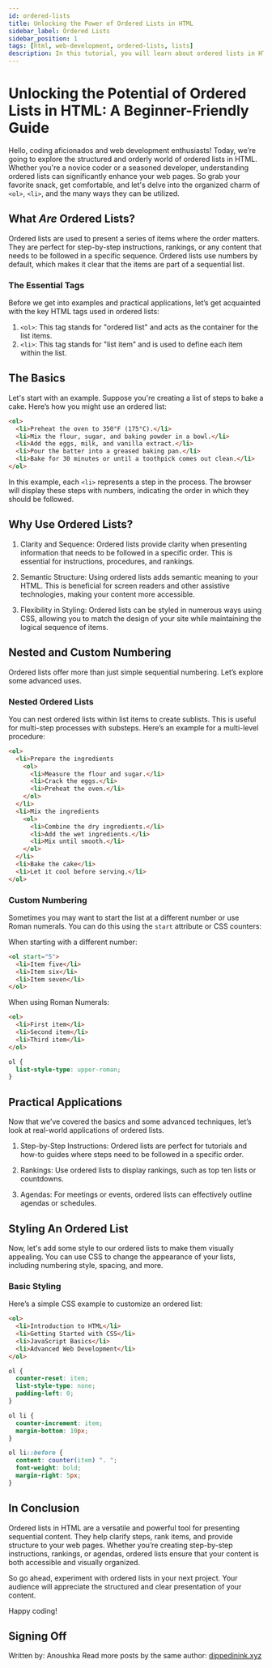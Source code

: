 ```yaml
---
id: ordered-lists
title: Unlocking the Power of Ordered Lists in HTML
sidebar_label: Ordered Lists
sidebar_position: 1
tags: [html, web-development, ordered-lists, lists]
description: In this tutorial, you will learn about ordered lists in HTML. Ordered lists are used to display a list of items in a specific order, such as numerical or alphabetical order.
---
```


# Unlocking the Potential of Ordered Lists in HTML: A Beginner-Friendly Guide

Hello, coding aficionados and web development enthusiasts! Today, we’re going to explore the structured and orderly world of ordered lists in HTML. Whether you're a novice coder or a seasoned developer, understanding ordered lists can significantly enhance your web pages. So grab your favorite snack, get comfortable, and let's delve into the organized charm of `<ol>`, `<li>`, and the many ways they can be utilized.

## What *Are* Ordered Lists?

Ordered lists are used to present a series of items where the order matters. They are perfect for step-by-step instructions, rankings, or any content that needs to be followed in a specific sequence. Ordered lists use numbers by default, which makes it clear that the items are part of a sequential list.

### The Essential Tags

Before we get into examples and practical applications, let’s get acquainted with the key HTML tags used in ordered lists:

1. `<ol>`: This tag stands for "ordered list" and acts as the container for the list items.
2. `<li>`: This tag stands for "list item" and is used to define each item within the list.

## The Basics

Let's start with an example. Suppose you're creating a list of steps to bake a cake. Here’s how you might use an ordered list:

```html
<ol>
  <li>Preheat the oven to 350°F (175°C).</li>
  <li>Mix the flour, sugar, and baking powder in a bowl.</li>
  <li>Add the eggs, milk, and vanilla extract.</li>
  <li>Pour the batter into a greased baking pan.</li>
  <li>Bake for 30 minutes or until a toothpick comes out clean.</li>
</ol>
```

In this example, each `<li>` represents a step in the process. The browser will display these steps with numbers, indicating the order in which they should be followed.

## Why Use Ordered Lists?

1. Clarity and Sequence: Ordered lists provide clarity when presenting information that needs to be followed in a specific order. This is essential for instructions, procedures, and rankings.

2. Semantic Structure: Using ordered lists adds semantic meaning to your HTML. This is beneficial for screen readers and other assistive technologies, making your content more accessible.

3. Flexibility in Styling: Ordered lists can be styled in numerous ways using CSS, allowing you to match the design of your site while maintaining the logical sequence of items.

## Nested and Custom Numbering

Ordered lists offer more than just simple sequential numbering. Let’s explore some advanced uses.

### Nested Ordered Lists

You can nest ordered lists within list items to create sublists. This is useful for multi-step processes with substeps. Here’s an example for a multi-level procedure:

```html
<ol>
  <li>Prepare the ingredients
    <ol>
      <li>Measure the flour and sugar.</li>
      <li>Crack the eggs.</li>
      <li>Preheat the oven.</li>
    </ol>
  </li>
  <li>Mix the ingredients
    <ol>
      <li>Combine the dry ingredients.</li>
      <li>Add the wet ingredients.</li>
      <li>Mix until smooth.</li>
    </ol>
  </li>
  <li>Bake the cake</li>
  <li>Let it cool before serving.</li>
</ol>
```

### Custom Numbering

Sometimes you may want to start the list at a different number or use Roman numerals. You can do this using the `start` attribute or CSS counters:

When starting with a different number:

```html
<ol start="5">
  <li>Item five</li>
  <li>Item six</li>
  <li>Item seven</li>
</ol>
```

When using Roman Numerals:

```html
<ol>
  <li>First item</li>
  <li>Second item</li>
  <li>Third item</li>
</ol>
```

```css
ol {
  list-style-type: upper-roman;
}
```

## Practical Applications

Now that we’ve covered the basics and some advanced techniques, let’s look at real-world applications of ordered lists.

1. Step-by-Step Instructions: Ordered lists are perfect for tutorials and how-to guides where steps need to be followed in a specific order.

2. Rankings: Use ordered lists to display rankings, such as top ten lists or countdowns.

3. Agendas: For meetings or events, ordered lists can effectively outline agendas or schedules.

## Styling An Ordered List

Now, let's add some style to our ordered lists to make them visually appealing. You can use CSS to change the appearance of your lists, including numbering style, spacing, and more.

### Basic Styling

Here’s a simple CSS example to customize an ordered list:

```html
<ol>
  <li>Introduction to HTML</li>
  <li>Getting Started with CSS</li>
  <li>JavaScript Basics</li>
  <li>Advanced Web Development</li>
</ol>
```

```css
ol {
  counter-reset: item;
  list-style-type: none;
  padding-left: 0;
}

ol li {
  counter-increment: item;
  margin-bottom: 10px;
}

ol li::before {
  content: counter(item) ". ";
  font-weight: bold;
  margin-right: 5px;
}
```

## In Conclusion

Ordered lists in HTML are a versatile and powerful tool for presenting sequential content. They help clarify steps, rank items, and provide structure to your web pages. Whether you’re creating step-by-step instructions, rankings, or agendas, ordered lists ensure that your content is both accessible and visually organized.

So go ahead, experiment with ordered lists in your next project. Your audience will appreciate the structured and clear presentation of your content.

Happy coding!

## Signing Off

Written by: Anoushka 
Read more posts by the same author: [dippedinink.xyz](https://dippedinink.xyz/)